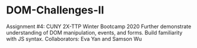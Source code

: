 # DOM-Challenges-II
Assignment #4: CUNY 2X-TTP Winter Bootcamp 2020
Further demonstrate understanding of DOM manipulation, events, and forms. Build familiarity with JS syntax.
Collaborators: Eva Yan and Samson Wu

